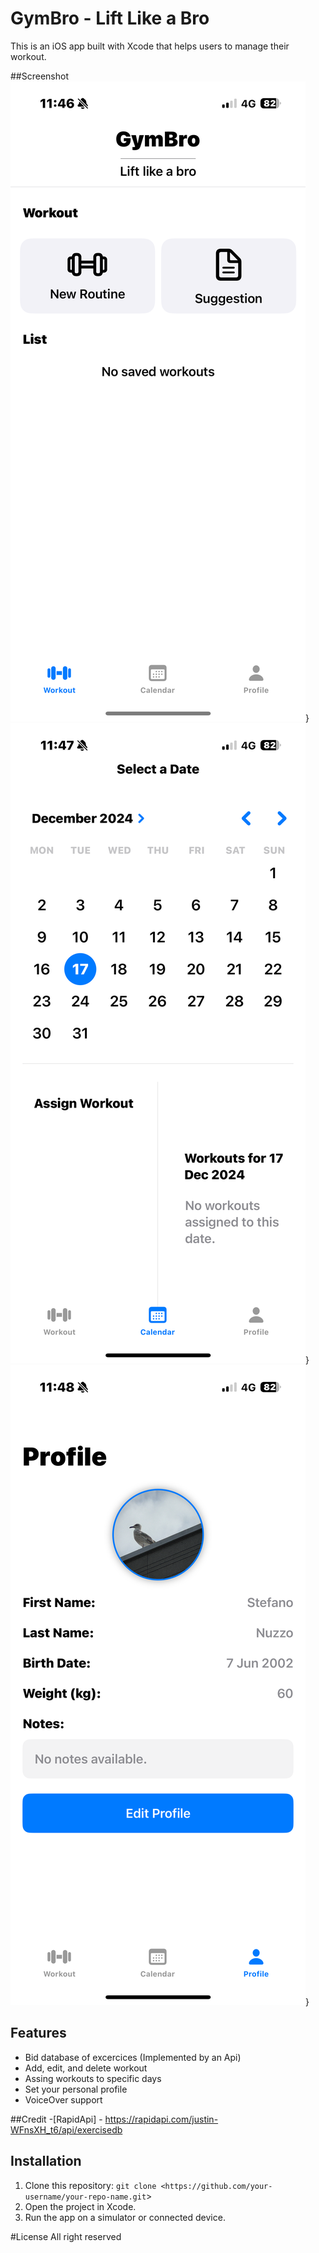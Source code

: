 # GymBro - Lift Like a Bro
This is an iOS app built with Xcode that helps users to manage their workout.

##Screenshot
![App Screenshot](Main.PNG)}
![App Screenshot](Calendar.png)}
![App Screenshot](Profile.png)}

## Features
- Bid database of excercices (Implemented by an Api)
- Add, edit, and delete workout
- Assing workouts to specific days
- Set your personal profile
- VoiceOver support 

##Credit
-[RapidApi] - https://rapidapi.com/justin-WFnsXH_t6/api/exercisedb

## Installation
1. Clone this repository: `git clone <https://github.com/your-username/your-repo-name.git`>
2. Open the project in Xcode.
3. Run the app on a simulator or connected device.

#License
All right reserved
